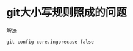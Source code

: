 <!--
 * @Author: xie392
 * @Date: 2023-09-17 16:29:47
 * @Description: git大小写规则照成的问题
 * @See: https://v.douyin.com/ie9GoBMS/
-->

# git大小写规则照成的问题

解决
```shell
git config core.ingorecase false
```